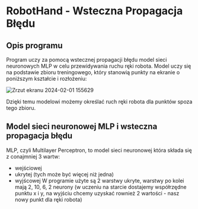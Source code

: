 # RobotHand - Wsteczna Propagacja Błędu

## Opis programu
Program uczy za pomocą wstecznej propagacji błędu model sieci neuronowych MLP w celu przewidywania ruchu ręki robota.
Model uczy się na podstawie zbioru treningowego, który stanowią punkty na ekranie o poniższym kształcie i rozłożeniu:

![Zrzut ekranu 2024-02-01 155629](https://github.com/DarkArbiterr/RobotHand/assets/75552617/7ff7bb02-4570-433e-a1af-8a0388f41914)

Dzięki temu modelowi możemy określać ruch ręki robota dla punktów spoza tego zbioru.

## Model sieci neuronowej MLP i wsteczna propagacja błędu
MLP, czyli Multilayer Perceptron, to model sieci neuronowej która składa się z conajmniej 3 wartw:
* wejściowej
* ukrytej (tych może być więcej niż jedna)
* wyjścowej
W programie użyte są 2 warstwy ukryte, warstwy po kolei mają 2, 10, 6, 2 neurony (w uczeniu na starcie dostajemy współrzędne punktu x i y, na wyjściu chcemy uzyskać rownież 2 wartości - nasz nowy punkt dla ręki robota)
